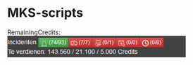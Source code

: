 # MKS-scripts

RemainingCredits: <br>
![RemainingCredits](AfbeeldingenScriptNL/RemainingCredits.png)
